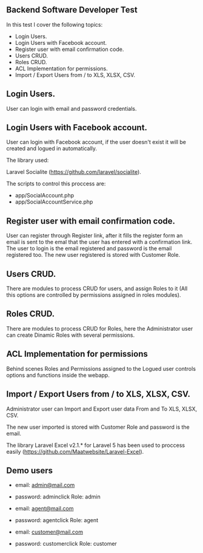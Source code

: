 ## Backend Software Developer Test

In this test I cover the following topics:

- Login Users.
- Login Users with Facebook account.
- Register user with email confirmation code.
- Users CRUD.
- Roles CRUD.
- ACL Implementation for permissions.
- Import / Export Users from / to XLS, XLSX, CSV.

## Login Users.

User can login with email and password credentials.

## Login Users with Facebook account.

User can login with Facebook account, if the user doesn't exist it will be created and logued in automatically.

The library used:

Laravel Socialite (https://github.com/laravel/socialite).

The scripts to control this proccess are:

- app/SocialAccount.php
- app/SocialAccountService.php

## Register user with email confirmation code.

User can register through Register link, after it fills the register form an email is sent to the emal that the user has entered with a confirmation link.
The user to login is the email registered and password is the email registered too.
The new user registered is stored with Customer Role.

## Users CRUD.

There are modules to process CRUD for users, and assign Roles to it (All this options are controlled by permissions assigned in roles modules).

## Roles CRUD.

There are modules to process CRUD for Roles, here the Administrator user can create Dinamic Roles with several permissions.

## ACL Implementation for permissions

Behind scenes Roles and Permissions assigned to the Logued user controls options and functions inside the webapp.

## Import / Export Users from / to XLS, XLSX, CSV.

Administrator user can Import and Export user data From and To XLS, XLSX, CSV.

The new user imported is stored with Customer Role and password is the email.

The library Laravel Excel v2.1.* for Laravel 5 has been used to proccess easily (https://github.com/Maatwebsite/Laravel-Excel).

## Demo users

- email: admin@mail.com
- password: adminclick
Role: admin

- email: agent@mail.com
- password: agentclick
Role: agent

- email: customer@mail.com
- password: customerclick
Role: customer